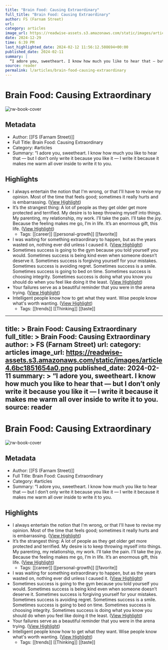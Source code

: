 ```yaml
---
title: "Brain Food: Causing Extraordinary"
full_title: "Brain Food: Causing Extraordinary"
author: FS (Farnam Street)
url: 
category: articles
image_url: https://readwise-assets.s3.amazonaws.com/static/images/article4.6bc1851654a0.png
date: 2024-12-29
time: 6:39 PM
last_highlighted_date: 2024-02-12 11:56:12.508694+00:00
published_date: 2024-02-11
summary: |
  “I adore you, sweetheart. I know how much you like to hear that — but I don’t only write it because you like it — I write it because it makes me warm all over inside to write it to you.
source: reader
permalink: l/articles/brain-food-causing-extraordinary
---
```

# Brain Food: Causing Extraordinary

![rw-book-cover](https://readwise-assets.s3.amazonaws.com/static/images/article4.6bc1851654a0.png)

## Metadata
- Author: [[FS (Farnam Street)]]
- Full Title: Brain Food: Causing Extraordinary
- Category: #articles
- Summary: “I adore you, sweetheart. I know how much you like to hear that — but I don’t only write it because you like it — I write it because it makes me warm all over inside to write it to you.

## Highlights
- I always entertain the notion that I'm wrong, or that I'll have to revise my opinion. Most of the time that feels good; sometimes it really hurts and is embarrassing. ([View Highlight](https://read.readwise.io/read/01hpejr3nte1aptxp7v92wc072))
- It’s the strangest thing: A lot of people as they get older get more protected and terrified. My desire is to keep throwing myself into things. My parenting, my relationship, my work. I’ll take the pain. I’ll take the joy. Because the feeling makes me go, I’m in life. It’s an enormous gift, this life. ([View Highlight](https://read.readwise.io/read/01hpejrakasdggk12g04j9c4s3))
    - Tags: [[career]] [[personal-growth]] [[favorite]] 
- I was waiting for something extraordinary to happen, but as the years wasted on, nothing ever did unless I caused it. ([View Highlight](https://read.readwise.io/read/01hpejrtp74t0ykmmq1geq99rd))
- Sometimes success is going to the gym because you told yourself you would. Sometimes success is being kind even when someone doesn’t deserve it. Sometimes success is forgiving yourself for your mistakes. Sometimes success is avoiding regret. Sometimes success is a smile. Sometimes success is going to bed on time. Sometimes success is choosing integrity. Sometimes success is doing what you know you should do when you feel like doing it the least. ([View Highlight](https://read.readwise.io/read/01hpejs9rvkhmp2y64xvzc5837))
- Your failures serve as a beautiful reminder that you were in the arena trying. ([View Highlight](https://read.readwise.io/read/01hpejse2tf8y3r37p42e58dfw))
- Intelligent people know how to get what they want. Wise people know what's worth wanting. ([View Highlight](https://read.readwise.io/read/01hpejsfy9qkas1wedzxcpydm8))
    - Tags: [[trends]] [[Thinking]] [[taste]] 


---
title: >
  Brain Food: Causing Extraordinary
full_title: >
  Brain Food: Causing Extraordinary
author: >
  FS (Farnam Street)
url: 
category: articles
image_url: https://readwise-assets.s3.amazonaws.com/static/images/article4.6bc1851654a0.png
published_date: 2024-02-11
summary: >
  “I adore you, sweetheart. I know how much you like to hear that — but I don’t only write it because you like it — I write it because it makes me warm all over inside to write it to you.
source: reader
---
# Brain Food: Causing Extraordinary

![rw-book-cover](https://readwise-assets.s3.amazonaws.com/static/images/article4.6bc1851654a0.png)

## Metadata
- Author: [[FS (Farnam Street)]]
- Full Title: Brain Food: Causing Extraordinary
- Category: #articles
- Summary: “I adore you, sweetheart. I know how much you like to hear that — but I don’t only write it because you like it — I write it because it makes me warm all over inside to write it to you.

## Highlights
- I always entertain the notion that I'm wrong, or that I'll have to revise my opinion. Most of the time that feels good; sometimes it really hurts and is embarrassing. ([View Highlight](https://read.readwise.io/read/01hpejr3nte1aptxp7v92wc072))
- It’s the strangest thing: A lot of people as they get older get more protected and terrified. My desire is to keep throwing myself into things. My parenting, my relationship, my work. I’ll take the pain. I’ll take the joy. Because the feeling makes me go, I’m in life. It’s an enormous gift, this life. ([View Highlight](https://read.readwise.io/read/01hpejrakasdggk12g04j9c4s3))
    - Tags: [[career]] [[personal-growth]] [[favorite]] 
- I was waiting for something extraordinary to happen, but as the years wasted on, nothing ever did unless I caused it. ([View Highlight](https://read.readwise.io/read/01hpejrtp74t0ykmmq1geq99rd))
- Sometimes success is going to the gym because you told yourself you would. Sometimes success is being kind even when someone doesn’t deserve it. Sometimes success is forgiving yourself for your mistakes. Sometimes success is avoiding regret. Sometimes success is a smile. Sometimes success is going to bed on time. Sometimes success is choosing integrity. Sometimes success is doing what you know you should do when you feel like doing it the least. ([View Highlight](https://read.readwise.io/read/01hpejs9rvkhmp2y64xvzc5837))
- Your failures serve as a beautiful reminder that you were in the arena trying. ([View Highlight](https://read.readwise.io/read/01hpejse2tf8y3r37p42e58dfw))
- Intelligent people know how to get what they want. Wise people know what's worth wanting. ([View Highlight](https://read.readwise.io/read/01hpejsfy9qkas1wedzxcpydm8))
    - Tags: [[trends]] [[Thinking]] [[taste]] 


